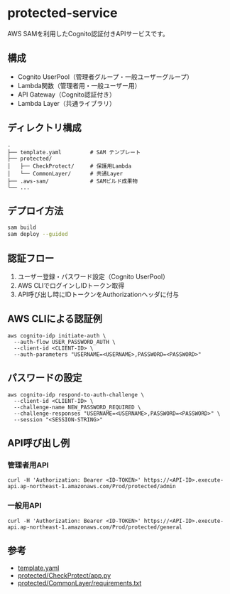 # protected-service

AWS SAMを利用したCognito認証付きAPIサービスです。

## 構成

- Cognito UserPool（管理者グループ・一般ユーザーグループ）
- Lambda関数（管理者用・一般ユーザー用）
- API Gateway（Cognito認証付き）
- Lambda Layer（共通ライブラリ）

## ディレクトリ構成

```
.
├── template.yaml         # SAM テンプレート
├── protected/
│   ├── CheckProtect/     # 保護用Lambda
│   └── CommonLayer/      # 共通Layer
├── .aws-sam/             # SAMビルド成果物
└── ...
```

## デプロイ方法

```sh
sam build
sam deploy --guided
```

## 認証フロー

1. ユーザー登録・パスワード設定（Cognito UserPool）
2. AWS CLIでログインしIDトークン取得
3. API呼び出し時にIDトークンをAuthorizationヘッダに付与

## AWS CLIによる認証例

``` shell
aws cognito-idp initiate-auth \
  --auth-flow USER_PASSWORD_AUTH \
  --client-id <CLIENT-ID> \
  --auth-parameters "USERNAME=<USERNAME>,PASSWORD=<PASSWORD>"
```

## パスワードの設定

``` shell
aws cognito-idp respond-to-auth-challenge \
  --client-id <CLIENT-ID> \
  --challenge-name NEW_PASSWORD_REQUIRED \
  --challenge-responses "USERNAME=<USERNAME>,PASSWORD=<PASSWORD>" \
  --session "<SESSION-STRING>"
```

## API呼び出し例

### 管理者用API

``` shell
curl -H 'Authorization: Bearer <ID-TOKEN>' https://<API-ID>.execute-api.ap-northeast-1.amazonaws.com/Prod/protected/admin
```

### 一般用API

``` shell
curl -H 'Authorization: Bearer <ID-TOKEN>' https://<API-ID>.execute-api.ap-northeast-1.amazonaws.com/Prod/protected/general
```

## 参考

- [template.yaml](template.yaml)
- [protected/CheckProtect/app.py](protected/CheckProtect/app.py)
- [protected/CommonLayer/requirements.txt](protected/CommonLayer/requirements.txt)
